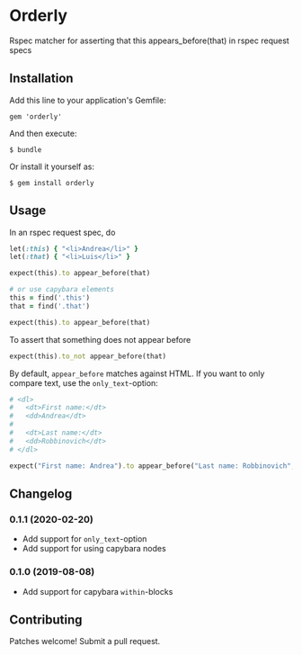 # Orderly

Rspec matcher for asserting that this appears_before(that) in rspec request specs

## Installation

Add this line to your application's Gemfile:

    gem 'orderly'

And then execute:

    $ bundle

Or install it yourself as:

    $ gem install orderly

## Usage

In an rspec request spec, do

```ruby
let(:this) { "<li>Andrea</li>" }
let(:that) { "<li>Luis</li>" }

expect(this).to appear_before(that)

# or use capybara elements
this = find('.this')
that = find('.that')

expect(this).to appear_before(that)
```

To assert that something does not appear before

```ruby
expect(this).to_not appear_before(that)
```

By default, `appear_before` matches against HTML. If you want to only compare text, use the `only_text`-option:

```ruby
# <dl>
#   <dt>First name:</dt>
#   <dd>Andrea</dt>
#
#   <dt>Last name:</dt>
#   <dd>Robbinovich</dt>
# </dl>

expect("First name: Andrea").to appear_before("Last name: Robbinovich", only_text: true)
```

## Changelog
### 0.1.1 (2020-02-20)
- Add support for `only_text`-option
- Add support for using capybara nodes

### 0.1.0 (2019-08-08)
- Add support for capybara `within`-blocks

## Contributing
Patches welcome! Submit a pull request.
